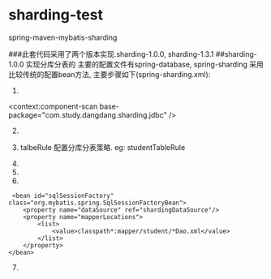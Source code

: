 # sharding-test
spring-maven-mybatis-sharding 

###此套代码采用了两个版本实现.sharding-1.0.0, sharding-1.3.1 
##sharding-1.0.0 实现分库分表的
主要的配置文件有spring-database, spring-sharding  采用比较传统的配置bean方法, 主要步骤如下(spring-sharding.xml):
1. <!--自定义分库分表逻辑所在包  -->		
<context:component-scan base-package="com.study.dangdang.sharding.jdbc" />

2.  <!-- 配置好dataSourceRulue,即对数据源进行管理 -->
    <bean id="dataSourceRule" class="com.dangdang.ddframe.rdb.sharding.api.rule.DataSourceRule">
        <constructor-arg>
            <map>
                <entry key="sharding_0" value-ref="sharding_0"/>
                <entry key="sharding_1" value-ref="sharding_1"/>
            </map>
        </constructor-arg>
    </bean>

3. talbeRule 配置分库分表策略. eg: studentTableRule
4.  <!-- 构成分库分表的规则 传入数据源集合和每个表的分库分表的具体规则 -->
    <bean id="shardingRule" class="com.dangdang.ddframe.rdb.sharding.api.rule.ShardingRule">
        <constructor-arg index="0" ref="dataSourceRule"/>
        <constructor-arg index="1">
            <list>
                <ref bean="userTableRule"/>
                <ref bean="studentTableRule"/>
            </list>
        </constructor-arg>

5. <!-- 对datasource进行封装 -->
    <bean id="shardingDataSource" class="com.dangdang.ddframe.rdb.sharding.api.ShardingDataSource">
        <constructor-arg ref="shardingRule"/>
    </bean>
    
    
6.    <!-- 配置sqlSessionFactory -->
     <bean id="sqlSessionFactory" class="org.mybatis.spring.SqlSessionFactoryBean">
        <property name="dataSource" ref="shardingDataSource"/>
        <property name="mapperLocations">
			<list>
				<value>classpath*:mapper/student/*Dao.xml</value>
			</list>
		</property> 
    </bean>
7.  <!-- 配置dal 层-->
    <bean class="org.mybatis.spring.mapper.MapperScannerConfigurer">
        <property name="basePackage" value="com.qccr.sharding.dal"/>
        <property name="sqlSessionFactoryBeanName" value="sqlSessionFactory"/>
    </bean>



